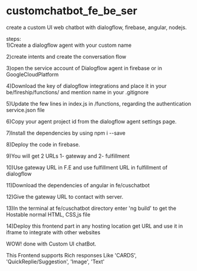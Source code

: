 # customchatbot_fe_be_ser
create a custom UI web chatbot with dialogflow, firebase, angular, nodejs.

steps:  
1)Create a dialogflow agent with your custom name  

2)create intents and create the conversation flow  

3)open the service account of Dialogflow agent in firebase or in GoogleCloudPlatform   

4)Download the key of dialogflow integrations and place it in your be/fireship/functions/ and mention name in your .gitignore  

5)Update the few lines in index.js in /functions, regarding the authentication service.json file  

6)Copy your agent project id from the dialogflow agent settings page.   

7)Install the dependencies by using npm i --save  

8)Deploy the code in firebase.  

9)You will get 2 URLs 1- gateway and 2- fulfillment  

10)Use gateway URL in F.E and use fulfillment URL in fulfillment of dialogflow  

11)Download the dependencies of angular in fe/cuschatbot   

12)Give the gateway URL to contact with server.  

13)In the terminal at fe/cuschatbot directory enter 'ng build' to get the Hostable normal HTML, CSS,js file  

14)Deploy this frontend part in any hosting location get URL and use it in iframe to integrate with other websites  

WOW! done with Custom UI chatBot.   
  
  
This Frontend supports Rich responses Like 'CARDS', 'QuickReplie/Suggestion', 'Image', 'Text'   
